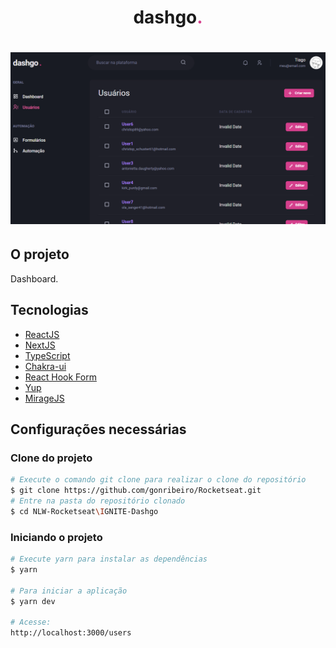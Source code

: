 <h1 align="center">
  dashgo<span style="color: #D53F8C;">.</span>
</h1>

<h1 align="center">
  <img alt="Letmeask" title="Letmeask" src=".github/logo.png" />
</h1>

## O projeto

Dashboard.

## Tecnologias

- [ReactJS](https://reactjs.org/)
- [NextJS](https://nextjs.org/)
- [TypeScript](https://www.typescriptlang.org/)
- [Chakra-ui](https://chakra-ui.com/)
- [React Hook Form](https://react-hook-form.com/)
- [Yup](https://github.com/jquense/yup)
- [MirageJS](https://miragejs.com/)

## Configurações necessárias
### **Clone do projeto**

```bash
# Execute o comando git clone para realizar o clone do repositório
$ git clone https://github.com/gonribeiro/Rocketseat.git
# Entre na pasta do repositório clonado
$ cd NLW-Rocketseat\IGNITE-Dashgo
```

### **Iniciando o projeto**

```bash
# Execute yarn para instalar as dependências
$ yarn

# Para iniciar a aplicação
$ yarn dev

# Acesse:
http://localhost:3000/users

```